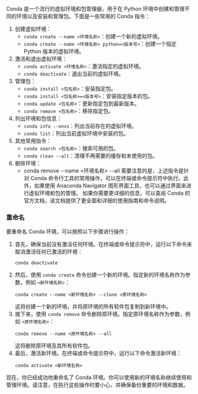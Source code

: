 Conda 是一个流行的虚拟环境和包管理器，用于在 Python 环境中创建和管理不同的环境以及安装和管理包。下面是一些常用的 Conda 指令：
1. 创建虚拟环境：
   - `conda create --name <环境名称>`：创建一个新的虚拟环境。
   - `conda create --name <环境名称> python=<版本号>`：创建一个指定 Python 版本的虚拟环境。
2. 激活和退出虚拟环境：
   - `conda activate <环境名称>`：激活指定的虚拟环境。
   - `conda deactivate`：退出当前的虚拟环境。
3. 管理包：
   - `conda install <包名称>`：安装指定包。
   - `conda install <包名称>=<版本号>`：安装指定版本的包。
   - `conda update <包名称>`：更新指定包到最新版本。
   - `conda remove <包名称>`：移除指定包。
4. 列出环境和包信息：
   - `conda info --envs`：列出当前存在的虚拟环境。
   - `conda list`：列出当前虚拟环境中安装的包。
5. 其他常用指令：
   - `conda search <包名称>`：搜索可用的包。
   - `conda clean --all`：清理不再需要的缓存和未使用的包。
6. 删除环境：
   - conda remove --name <环境名称> --all
需要注意的是，上述指令是针对 Conda 命令行工具的常用操作，可以在终端或命令提示符中执行。此外，如果使用 Anaconda Navigator 图形界面工具，也可以通过界面来进行虚拟环境和包的管理。
如果你需要更详细的信息，可以查阅 Conda 的官方文档，该文档提供了更全面和详细的使用指南和命令说明。
### 重命名
要重命名 Conda 环境，可以按照以下步骤进行操作：
1. 首先，确保当前没有激活任何环境。在终端或命令提示符中，运行以下命令来取消激活任何已激活的环境：
   ```
   conda deactivate
   ```
2. 然后，使用 `conda create` 命令创建一个新的环境。指定新的环境名称作为参数，例如 `<新环境名称>`：
   ```
   conda create --name <新环境名称> --clone <原环境名称>
   ```
   这将创建一个新的环境，并将原环境的所有软件包复制到新环境中。
3. 接下来，使用 `conda remove` 命令删除原环境。指定原环境名称作为参数，例如 `<原环境名称>`：
   ```
   conda remove --name <原环境名称> --all
   ```
   这将删除原环境及其所有软件包。
4. 最后，激活新环境。在终端或命令提示符中，运行以下命令激活新环境：
   ```
   conda activate <新环境名称>
   ```
现在，你已经成功地重命名了 Conda 环境。你可以使用新的环境名称继续使用和管理环境。请注意，在执行这些操作时要小心，并确保备份重要的环境和数据。
